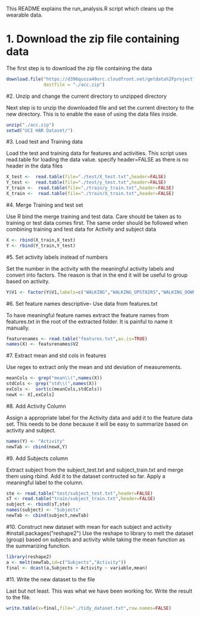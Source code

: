 This README explains the run_analysis.R script which cleans up the wearable data.

# 1. Download the zip file containing data

The first step is to download the zip file containing the data
```R
download.file("https://d396qusza40orc.cloudfront.net/getdata%2Fprojectfiles%2FUCI%20HAR%20Dataset.zip",
              destfile = "./acc.zip")
```

#2. Unzip and change the current directory to unzipped directory

Next step is to unzip the downloaded file and set the current directory to the new directory.
This is to enable the ease of using the data files inside.

```R
unzip("./acc.zip")
setwd("UCI HAR Dataset/")
```

#3. Load test and Training data

Load the test and training data for features and activities. This script uses
read.table for loading the data value. specify header=FALSE as there is no header in the 
data files

```R
X_test <-  read.table(file="./test/X_test.txt",header=FALSE)
Y_test <-  read.table(file="./test/y_test.txt",header=FALSE)
Y_train <-  read.table(file="./train/y_train.txt",header=FALSE)
X_train <-  read.table(file="./train/X_train.txt",header=FALSE)
```

#4. Merge Training and test set

Use R bind the merge training and test data. Care should be taken as to training or test data comes
first. The same order should be followed when combining training and test data for 
Activity and subject data

```R
X <- rbind(X_train,X_test)
Y <- rbind(Y_train,Y_test)
```

#5. Set activity labels instead of numbers

Set the number in the activity with the meaningful activity labels and convert into factors. The reason is that in the end
it will be useful to group based on activity.

```R
Y$V1 <- factor(Y$V1,labels=c("WALKING","WALKING_UPSTAIRS","WALKING_DOWNSTAIRS","SITTING","STANDING","LAYING"))
```

#6. Set feature names descriptive- Use data from features.txt

To have meaningful feature names extract the feature names from features.txt in the root of the extracted folder.
It is painful to name it manually.

```R
featurenames <- read.table("features.txt",as.is=TRUE)
names(X) <- featurenames$V2
```

#7. Extract mean and std cols in features

Use regex to extract only the mean and std deviation of measurements.

```R
meanCols <- grep("mean\\(",names(X))
stdCols <- grep("std\\(",names(X))
exCols <-  sort(c(meanCols,stdCols))
newX <- X[,exCols]
```

#8. Add Activity Column

Assign a appropriate label for the Activity data and add it to the  feature data set. This needs
to be done because it will be easy to summarize based on activity and subject.

```R
names(Y) <- "Activity"
newTab <- cbind(newX,Y)
```

#9. Add Subjects column

Extract subject from the subject_test.txt and subject_train.txt and merge them using rbind.
Add it to the dataset contructed so far. Apply a meaningful label to the column.

```R
ste <- read.table("test/subject_test.txt",header=FALSE)
sT <- read.table("train/subject_train.txt",header=FALSE)
subject <- rbind(sT,ste)
names(subject) <- "Subjects"
newTab <- cbind(subject,newTab)
```

#10. Construct new dataset with mean for each subject and activity
#install.packages("reshape2")
Use the reshape to library to melt the dataset (group) based on subjects and activity while taking the mean function 
as the summarizing function.

```R
library(reshape2)
a <- melt(newTab,id=c("Subjects","Activity"))
final <- dcast(a,Subjects + Activity ~ variable,mean)
```

#11. Write the new dataset to the file

Last but not least. This was what we have been working for. Write the result to the file.

```R
write.table(x=final,file="./tidy_dataset.txt",row.names=FALSE)
```


